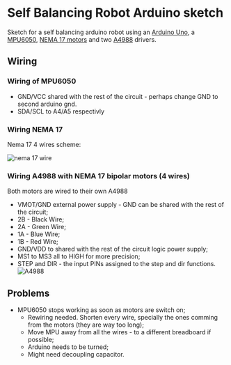 # Self Balancing Robot Arduino sketch

Sketch for a self balancing arduino robot using an [Arduino Uno](http://www.dx.com/pt/p/uno-r3-atmega328p-development-board-for-arduino-402904?Utm_rid=60225380&Utm_source=affiliate), a [MPU6050](http://www.dx.com/p/gy-521-mpu6050-3-axis-acceleration-gyroscope-6dof-module-blue-154602?Utm_rid=60225380&Utm_source=affiliate), [NEMA 17 motors](http://www.dx.com/pt/p/geeetech-1-8-degree-nema-14-35-byghw-stepper-motor-for-3d-printer-black-386069?Utm_rid=60225380&Utm_source=affiliate) and two [A4988](http://www.dx.com/pt/p/3d-printer-a4988-arduino-reprap-stepper-motor-driver-265980?Utm_rid=60225380&Utm_source=affiliate) drivers.

## Wiring

### Wiring of MPU6050
  * GND/VCC shared with the rest of the circuit - perhaps change GND to second arduino gnd.
  * SDA/SCL to A4/A5 respectivly

### Wiring NEMA 17
  Nema 17 4 wires scheme:

   ![nema 17 wire](http://www.linengineering.com/_images/Wiring_4_lead_Wires.png)

### Wiring A4988 with NEMA 17 bipolar motors (4 wires)
  Both motors are wired to their own A4988
  * VMOT/GND external power supply - GND can be shared with the rest of the circuit;
  * 2B - Black Wire;
  * 2A - Green Wire;
  * 1A - Blue Wire;
  * 1B - Red Wire;
  * GND/VDD to shared with the rest of the circuit logic power supply;
  * MS1 to MS3 all to HIGH for more precision;
  * STEP and DIR - the input PINs assigned to the step and dir functions.
  ![A4988](http://a.pololu-files.com/picture/0J3360.1200.png)

## Problems
  * MPU6050 stops working as soon as motors are switch on;
    * Rewiring needed. Shorten every wire, specially the ones comming from the motors (they are way too long);
    * Move MPU away from all the wires - to a different breadboard if possible;
    * Arduino needs to be turned;
    * Might need decoupling capacitor.


